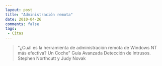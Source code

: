```yaml
---
layout: post
title: "Administración remota"
date: 2010-04-26
comments: false
tags:
 - Citas
---
```


>"¿Cuál es la herramienta de administración remota de Windows NT más efectiva? Un Coche"
Guía Avanzada Detección de Intrusos. Stephen Northcutt y Judy Novak